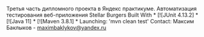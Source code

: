 Третья часть дипломного проекта в Яндекс практикуме. Автоматизация тестирования веб-приложения Stellar Burgers Built With * [![JUnit 4.13.2] * [![Java 11] * [![Maven 3.8.1] * Launching: 'mvn clean test' Contact: Максим Баклыков - maximbaklykov@yandex.ru
 
 
